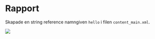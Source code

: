 
# Rapport

Skapade en string reference namngiven `hello` i filen `content_main.xml`.

![](https://wwwlab.webug.se/mobdesign/oskd/resize/?url=https%3A%2F%2Fraw.githubusercontent.com%2Fdanieloskarsson%2Fmobileapp-programming-hello%2Fmaster%2Fscreenshot.png&width=400)
